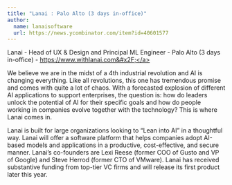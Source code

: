 ```yaml
---
title: "Lanai : Palo Alto (3 days in-office)"
author:
  name: lanaisoftware
  url: https://news.ycombinator.com/item?id=40601577
---
```

Lanai - Head of UX &amp; Design and Principal ML Engineer - Palo Alto (3 days in-office) - <a href="https:&#x2F;&#x2F;www.withlanai.com&#x2F;" rel="nofollow">https:&#x2F;&#x2F;www.withlanai.com&#x2F;</a>

We believe we are in the midst of a 4th industrial revolution and AI is changing everything. Like all revolutions, this one has tremendous promise and comes with quite a lot of chaos.  With a forecasted explosion of different AI applications to support enterprises, the question is: how do leaders unlock the potential of AI for their specific goals and how do people working in companies evolve together with the technology?  This is where Lanai comes in.

Lanai is built for large organizations looking to “Lean into AI” in a thoughtful way. Lanai will offer a software platform that helps companies adopt AI-based models and applications in a productive, cost-effective, and secure manner. Lanai’s co-founders are Lexi Reese (former COO of Gusto and VP of Google) and Steve Herrod (former CTO of VMware). Lanai has received substantive funding from top-tier VC firms and will release its first product later this year.
